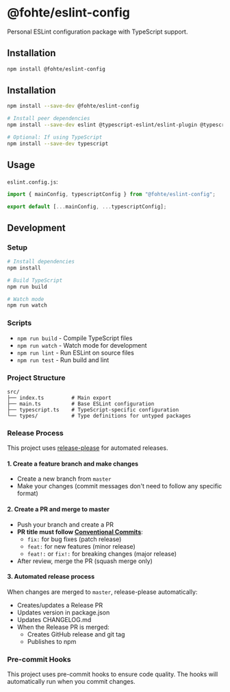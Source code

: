 # @fohte/eslint-config

Personal ESLint configuration package with TypeScript support.

## Installation

```bash
npm install @fohte/eslint-config
```

## Installation

```bash
npm install --save-dev @fohte/eslint-config

# Install peer dependencies
npm install --save-dev eslint @typescript-eslint/eslint-plugin @typescript-eslint/parser eslint-config-prettier eslint-plugin-import eslint-plugin-simple-import-sort

# Optional: If using TypeScript
npm install --save-dev typescript
```

## Usage

`eslint.config.js`:

```javascript
import { mainConfig, typescriptConfig } from "@fohte/eslint-config";

export default [...mainConfig, ...typescriptConfig];
```

## Development

### Setup

```bash
# Install dependencies
npm install

# Build TypeScript
npm run build

# Watch mode
npm run watch
```

### Scripts

- `npm run build` - Compile TypeScript files
- `npm run watch` - Watch mode for development
- `npm run lint` - Run ESLint on source files
- `npm run test` - Run build and lint

### Project Structure

```
src/
├── index.ts         # Main export
├── main.ts          # Base ESLint configuration
├── typescript.ts    # TypeScript-specific configuration
└── types/           # Type definitions for untyped packages
```

### Release Process

This project uses [release-please](https://github.com/googleapis/release-please) for automated releases.

#### 1. Create a feature branch and make changes

- Create a new branch from `master`
- Make your changes (commit messages don't need to follow any specific format)

#### 2. Create a PR and merge to master

- Push your branch and create a PR
- **PR title must follow [Conventional Commits](https://www.conventionalcommits.org/)**:
  - `fix:` for bug fixes (patch release)
  - `feat:` for new features (minor release)
  - `feat!:` or `fix!:` for breaking changes (major release)
- After review, merge the PR (squash merge only)

#### 3. Automated release process

When changes are merged to `master`, release-please automatically:

- Creates/updates a Release PR
- Updates version in package.json
- Updates CHANGELOG.md
- When the Release PR is merged:
  - Creates GitHub release and git tag
  - Publishes to npm

### Pre-commit Hooks

This project uses pre-commit hooks to ensure code quality. The hooks will automatically run when you commit changes.
